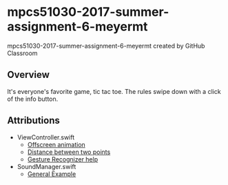 # mpcs51030-2017-summer-assignment-6-meyermt
mpcs51030-2017-summer-assignment-6-meyermt created by GitHub Classroom

## Overview

It's everyone's favorite game, tic tac toe. The rules swipe down with a click of the info button.

## Attributions

* ViewController.swift
  * [Offscreen animation](https://github.com/uchicago-mobi/mpcs51030-2017-summer-playground/blob/master/Session6-GroundhogDay/GroundhogDay/ViewController.swift)
  * [Distance between two points](https://stackoverflow.com/questions/1906511/how-to-find-the-distance-between-two-cg-points)
  * [Gesture Recognizer help](https://github.com/uchicago-mobi/mpcs51030-2017-summer-playground/blob/master/Session6-GroundhogDay/GroundhogDay/ViewController.swift)
* SoundManager.swift
  * [General Example](https://github.com/uchicago-mobi/mpcs51030-2017-summer-playground/blob/master/Session6-GroundhogDay/GroundhogDay/SoundManager.swift)

